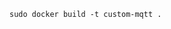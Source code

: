 ```sudo docker build -t custom-mqtt .```

```sudo docker run --name custom-mqtt-container -d --restart always --privileged --device /dev/mem:/dev/mem --device /dev/gpiomem:/dev/gpiomem --network host custom-mqtt
```
